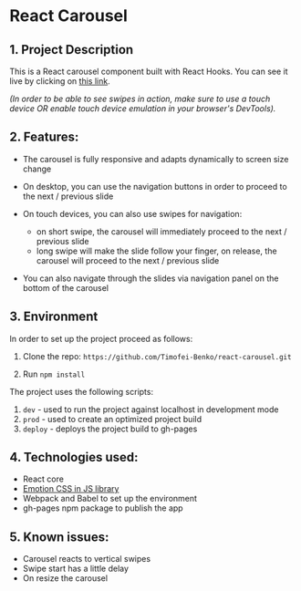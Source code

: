 # React Carousel

## 1. Project Description

This is a React carousel component built with React Hooks. You can see it live by clicking on [this link](https://timofei-benko.github.io/react-carousel/).

*(In order to be able to see swipes in action, make sure to use a touch device OR enable touch device emulation in 
your browser's 
DevTools).*

## 2. Features:
* The carousel is fully responsive and adapts dynamically to screen size change
* On desktop, you can use the navigation buttons in order to proceed to the next / previous slide
* On touch devices, you can also use swipes for navigation:
    * on short swipe, the carousel will immediately proceed  to the next / previous slide
    * long swipe will make the slide follow your finger, on release, the carousel will proceed to the next / 
      previous slide
      
* You can also navigate through the slides via navigation panel on the bottom of the carousel

## 3. Environment

In order to set up the project proceed as follows:
1. Clone the repo:
`https://github.com/Timofei-Benko/react-carousel.git`
   
1. Run `npm install`
   
The project uses the following scripts:
1. `dev` - used to run the project against localhost in development mode
1. `prod` - used to create an optimized project build
1. `deploy` - deploys the project build to gh-pages

## 4. Technologies used:
* React core
* [Emotion CSS in JS library](https://emotion.sh/docs/introduction)
* Webpack and Babel to set up the environment
* gh-pages npm package to publish the app

## 5. Known issues:
* Carousel reacts to vertical swipes
* Swipe start has a little delay 
* On resize the carousel 